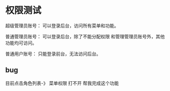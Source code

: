 # 权限测试

超级管理员账号：
可以登录后台，访问所有菜单和功能。

普通管理员账号：
可以登录后台，除了不能分配权限 和管理管理员账号外，其他功能均可访问。

普通用户账号：
只能登录前台，无法访问后台。

## bug

目前点击角色列表-》 菜单权限 打不开 帮我完成这个功能
